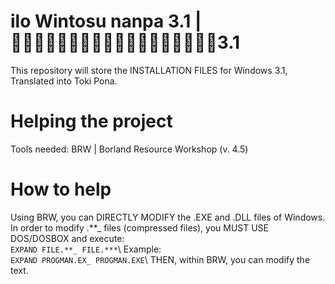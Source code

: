 # ilo Wintosu nanpa 3.1 | 󱤎󱦐󱥷󱦒󱤎󱦒󱥃󱦒󱥭󱦒󱥆󱦒󱥡󱦒󱥰󱦒󱦑󱤽3.1
This repository will store the INSTALLATION FILES for Windows 3.1, Translated into Toki Pona.

# Helping the project
Tools needed:
BRW | Borland Resource Workshop (v. 4.5)

# How to help
Using BRW, you can DIRECTLY MODIFY the .EXE and .DLL files of Windows.\
In order to modify .**_ files (compressed files), you MUST USE DOS/DOSBOX and execute:\
```EXPAND FILE.**_ FILE.***```\\
Example:\
```EXPAND PROGMAN.EX_ PROGMAN.EXE```\\
THEN, within BRW, you can modify the text.
